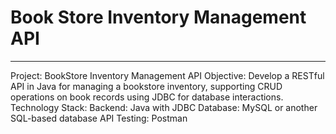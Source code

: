 # Book Store Inventory Management API #
________________________________________
Project: BookStore Inventory Management API
Objective: Develop a RESTful API in Java for managing a bookstore inventory, supporting CRUD operations on book records using JDBC for database interactions.
Technology Stack: Backend: Java with JDBC Database: MySQL or another SQL-based database API Testing: Postman
